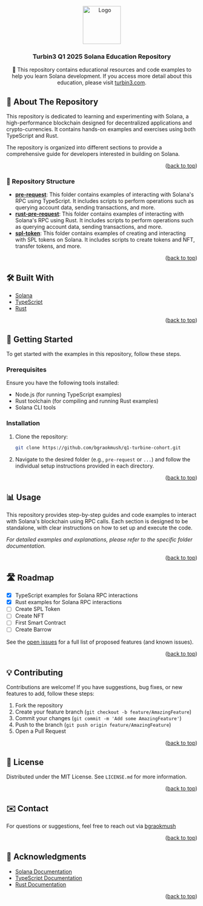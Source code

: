 <div id="top"></div>

<br />
<div align="center">
  <a href="https://github.com/solana-turbin3/q1-25-builder-bgraokmush">
    <img src="logo.png" alt="Logo" width="100" height="100">
  </a>
  <h3 align="center">Turbin3 Q1 2025 Solana Education Repository</h3>
    
  <p align="center">
    🚀 This repository contains educational resources and code examples to help you learn Solana development. If you access more detail about this education, please visit <a href="https://turbin3.com/">turbin3.com</a>.
  </p>
</div>

## 📌 About The Repository

This repository is dedicated to learning and experimenting with Solana, a high-performance blockchain designed for decentralized applications and crypto-currencies. It contains hands-on examples and exercises using both TypeScript and Rust.

The repository is organized into different sections to provide a comprehensive guide for developers interested in building on Solana.

<p align="right">(<a href="#top">back to top</a>)</p>

### 📂 Repository Structure

- **[pre-request](./airdrop)**: This folder contains examples of interacting with Solana's RPC using TypeScript. It includes scripts to perform operations such as querying account data, sending transactions, and more.
- **[rust-pre-request](./rust-prereq)**: This folder contains examples of interacting with Solana's RPC using Rust. It includes scripts to perform operations such as querying account data, sending transactions, and more.
- **[spl-token](./spl-token)**: This folder contains examples of creating and interacting with SPL tokens on Solana. It includes scripts to create tokens and NFT, transfer tokens, and more.

<p align="right">(<a href="#top">back to top</a>)</p>

## 🛠 Built With

- [Solana](https://solana.com/)
- [TypeScript](https://www.typescriptlang.org/)
- [Rust](https://www.rust-lang.org/)

<p align="right">(<a href="#top">back to top</a>)</p>

## 🚀 Getting Started

To get started with the examples in this repository, follow these steps.

### Prerequisites

Ensure you have the following tools installed:

- Node.js (for running TypeScript examples)
- Rust toolchain (for compiling and running Rust examples)
- Solana CLI tools

### Installation

1. Clone the repository:
   ```sh
   git clone https://github.com/bgraokmush/q1-turbine-cohort.git
   ```
2. Navigate to the desired folder (e.g., `pre-request` or `...`) and follow the individual setup instructions provided in each directory.

<p align="right">(<a href="#top">back to top</a>)</p>

## 📊 Usage

This repository provides step-by-step guides and code examples to interact with Solana's blockchain using RPC calls. Each section is designed to be standalone, with clear instructions on how to set up and execute the code.

_For detailed examples and explanations, please refer to the specific folder documentation._

<p align="right">(<a href="#top">back to top</a>)</p>

## 🛣 Roadmap

- [x] TypeScript examples for Solana RPC interactions
- [x] Rust examples for Solana RPC interactions
- [ ] Create SPL Token
- [ ] Create NFT
- [ ] First Smart Contract
- [ ] Create Barrow

See the [open issues](https://github.com//solana-turbin3/q1-25-builder-bgraokmush/issues) for a full list of proposed features (and known issues).

<p align="right">(<a href="#top">back to top</a>)</p>

## 💡 Contributing

Contributions are welcome! If you have suggestions, bug fixes, or new features to add, follow these steps:

1. Fork the repository
2. Create your feature branch (`git checkout -b feature/AmazingFeature`)
3. Commit your changes (`git commit -m 'Add some AmazingFeature'`)
4. Push to the branch (`git push origin feature/AmazingFeature`)
5. Open a Pull Request

<p align="right">(<a href="#top">back to top</a>)</p>

## 📄 License

Distributed under the MIT License. See `LICENSE.md` for more information.

<p align="right">(<a href="#top">back to top</a>)</p>

## ✉️ Contact

For questions or suggestions, feel free to reach out via [bgraokmush](https://x.com/bgraokmush)

<p align="right">(<a href="#top">back to top</a>)</p>

## 🙏 Acknowledgments

- [Solana Documentation](https://docs.solana.com/)
- [TypeScript Documentation](https://www.typescriptlang.org/docs/)
- [Rust Documentation](https://doc.rust-lang.org/)

<p align="right">(<a href="#top">back to top</a>)</p>

